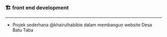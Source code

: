 ### 🏗️ front end development

---

- Projek sederhana @khairulhabibie dalam membangun website Desa Batu Taba 
